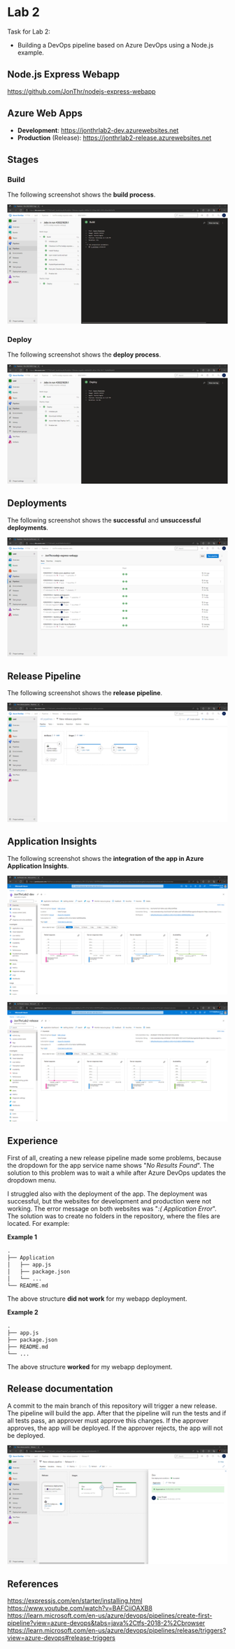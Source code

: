 # Lab 2
Task for Lab 2:
- Building a DevOps pipeline based on Azure DevOps using a Node.js example.

## Node.js Express Webapp
https://github.com/JonThr/nodejs-express-webapp

## Azure Web Apps 
- **Development**: https://jonthrlab2-dev.azurewebsites.net
- **Production** (Release): https://jonthrlab2-release.azurewebsites.net

## Stages
### Build
The following screenshot shows the **build process**.
<p align="center">
<img src="./Screenshots/Build stage.png">
</p>

### Deploy
The following screenshot shows the **deploy process**.
<p align="center">
<img src="./Screenshots/Deploy stage.png">
</p>

## Deployments
The following screenshot shows the **successful** and **unsuccessful deployments**.
<p align="center">
<img src="./Screenshots/Deployments.png">
</p>


## Release Pipeline
The following screenshot shows the **release pipeline**.
<p align="center">
<img src="./Screenshots/Release pipeline.png">
</p>

## Application Insights
The following screenshot shows the __integration of the app in Azure Application Insights__.
<p align="center">
<img src="./Screenshots/JonThrLab2-dev Application Insights.png">
</p>

<p align="center">
<img src="./Screenshots/JonThrLab2-release Application Insights.png">
</p>

## Experience
First of all, creating a new release pipeline made some problems, because the dropdown for the app service name shows "*No Results Found*". The solution to this problem was to wait a while after Azure DevOps updates the dropdown menu.

I struggled also with the deployment of the app. The deployment was successful, but the websites for development and production were not working. The error message on both websites was "*:( Application Error*". The solution was to create no folders in the repository, where the files are located. For example:

**Example 1**  

    .               
    ├── Application              
    │   ├── app.js
    │   ├── package.json
    │   └── ... 
    └── README.md
    
The above structure **did not work** for my webapp deployment. 

**Example 2**

    .                
    ├── app.js             
    ├── package.json            
    ├── README.md  
    └── ...  
    
The above structure **worked** for my webapp deployment. 

## Release documentation
A commit to the main branch of this repository will trigger a new release. The pipeline will build the app. After that the pipeline will run the tests and if all tests pass, an approver must approve this changes. If the approver approves, the app will be deployed. If the approver rejects, the app will not be deployed.
<p align="center">
<img src="./Screenshots/Release.png">
</p>

## References
https://expressjs.com/en/starter/installing.html<br>
https://www.youtube.com/watch?v=BAFCiiOAXB8<br>
https://learn.microsoft.com/en-us/azure/devops/pipelines/create-first-pipeline?view=azure-devops&tabs=java%2Ctfs-2018-2%2Cbrowser<br>
https://learn.microsoft.com/en-us/azure/devops/pipelines/release/triggers?view=azure-devops#release-triggers<br>
